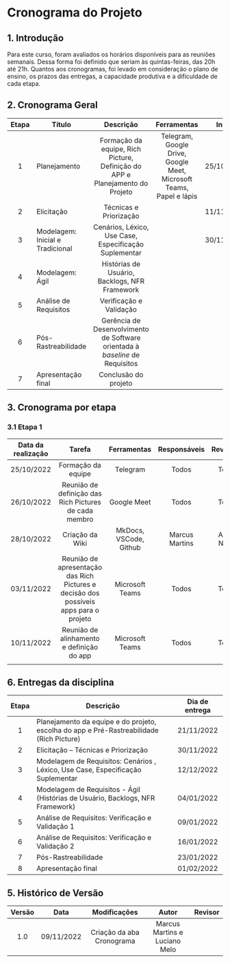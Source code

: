 # Cronograma do Projeto

## 1. Introdução

Para este curso, foram avaliados os horários disponíveis para as reuniões semanais. Dessa forma foi definido que seriam às quintas-feiras, das 20h até 21h. Quantos aos cronogramas, foi levado em consideração o plano de ensino, os prazos das entregas, a capacidade produtiva e a dificuldade de cada etapa.

## 2. Cronograma Geral

| Etapa | Título                           |                                  Descrição                                   |                             Ferramentas                             |   Início   |    Fim     |
| :---: | -------------------------------- | :--------------------------------------------------------------------------: | :-----------------------------------------------------------------: | :--------: | :--------: |
|   1   | Planejamento                     | Formação da equipe, Rich Picture, Definição do APP e Planejamento do Projeto | Telegram, Google Drive, Google Meet, Microsoft Teams, Papel e lápis | 25/10/2022 | 10/11/2022 |
|   2   | Elicitação                       |                            Técnicas e Priorização                            |                                                                     | 11/11/2022 | 17/11/2022 |
|   3   | Modelagem: Inicial e Tradicional |            Cenários, Léxico, Use Case, Especificação Suplementar             |                                                                     | 30/11/2022 |            |
|   4   | Modelagem: Ágil                  |                Histórias de Usuário, Backlogs, NFR Framework                 |                                                                     |            |            |
|   5   | Análise de Requisitos            |                           Verificação e Validação                            |                                                                     |            |            |
|   6   | Pós-Rastreabilidade              | Gerência de Desenvolvimento de Software orientada à _baseline_ de Requisitos |                                                                     |            |            |
|   7   | Apresentação final               |                             Conclusão do projeto                             |                                                                     |            |            |

## 3. Cronograma por etapa

### 3.1 Etapa 1

| Data da realização |                                        Tarefa                                         |      Ferramentas       |  Responsáveis  |  Revisores   |
| :----------------: | :-----------------------------------------------------------------------------------: | :--------------------: | :------------: | :----------: |
|     25/10/2022     |                                  Formação da equipe                                   |        Telegram        |     Todos      |    Todos     |
|     26/10/2022     |                 Reunião de definição das Rich Pictures de cada membro                 |      Google Meet       |     Todos      |    Todos     |
|     28/10/2022     |                                    Criação da Wiki                                    | MkDocs, VSCode, Github | Marcus Martins | Alexia Naara |
|     03/11/2022     | Reunião de apresentação das Rich Pictures e decisão dos possíveis apps para o projeto |    Microsoft Teams     |     Todos      |    Todos     |
|     10/11/2022     |                       Reunião de alinhamento e definição do app                       |    Microsoft Teams     |     Todos      |    Todos     |
|                    |                                                                                       |                        |                |              |

## 6. Entregas da disciplina

| Etapa | Descrição                                                                                | Dia de entrega |
| :---: | ---------------------------------------------------------------------------------------- | :------------: |
|   1   | Planejamento da equipe e do projeto, escolha do app e Pré-Rastreabilidade (Rich Picture) |   21/11/2022   |
|   2   | Elicitação – Técnicas e Priorização                                                      |   30/11/2022   |
|   3   | Modelagem de Requisitos: Cenários , Léxico, Use Case, Especificação Suplementar          |   12/12/2022   |
|   4   | Modelagem de Requisitos - Ágil (Histórias de Usuário, Backlogs, NFR Framework)           |   04/01/2022   |
|   5   | Análise de Requisitos: Verificação e Validação 1                                         |   09/01/2022   |
|   6   | Análise de Requisitos: Verificação e Validação 2                                         |   16/01/2022   |
|   7   | Pós-Rastreabilidade                                                                      |   23/01/2022   |
|   8   | Apresentação final                                                                       |   01/02/2022   |

## 5. Histórico de Versão

| Versão |    Data    |       Modificações        |             Autor             | Revisor |
| :----: | :--------: | :-----------------------: | :---------------------------: | :-----: |
|  1.0   | 09/11/2022 | Criação da aba Cronograma | Marcus Martins e Luciano Melo |         |
